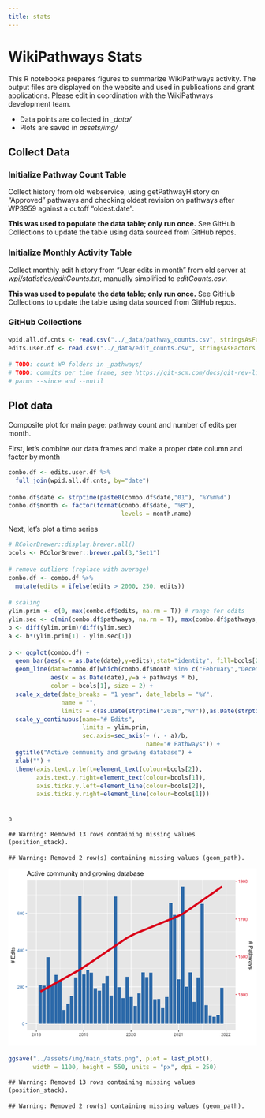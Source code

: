 ```yaml
---
title: stats
---
```


# WikiPathways Stats

This R notebooks prepares figures to summarize WikiPathways activity.
The output files are displayed on the website and used in publications
and grant applications. Please edit in coordination with the
WikiPathways development team.

-   Data points are collected in \_*data/*
-   Plots are saved in *assets/img/*

## Collect Data

### Initialize Pathway Count Table

Collect history from old webservice, using getPathwayHistory on
“Approved” pathways and checking oldest revision on pathways after
WP3959 against a cutoff “oldest.date”.

**This was used to populate the data table; only run once.** See GitHub
Collections to update the table using data sourced from GitHub repos.

### Initialize Monthly Activity Table

Collect monthly edit history from “User edits in month” from old server
at *wpi/statistics/editCounts.txt*, manually simplified to
*editCounts.csv*.

**This was used to populate the data table; only run once.** See GitHub
Collections to update the table using data sourced from GitHub repos.

### GitHub Collections

``` r
wpid.all.df.cnts <- read.csv("../_data/pathway_counts.csv", stringsAsFactors = F)
edits.user.df <- read.csv("../_data/edit_counts.csv", stringsAsFactors = F)

# TODO: count WP folders in _pathways/
# TODO: commits per time frame, see https://git-scm.com/docs/git-rev-list with
# parms --since and --until
```

## Plot data

Composite plot for main page: pathway count and number of edits per
month.

First, let’s combine our data frames and make a proper date column and
factor by month

``` r
combo.df <- edits.user.df %>%
  full_join(wpid.all.df.cnts, by="date")

combo.df$date <- strptime(paste0(combo.df$date,"01"), "%Y%m%d")
combo.df$month <- factor(format(combo.df$date, "%B"),
                                levels = month.name)
```

Next, let’s plot a time series

``` r
# RColorBrewer::display.brewer.all()
bcols <- RColorBrewer::brewer.pal(3,"Set1")

# remove outliers (replace with average)
combo.df <- combo.df %>%
  mutate(edits = ifelse(edits > 2000, 250, edits))

# scaling
ylim.prim <- c(0, max(combo.df$edits, na.rm = T)) # range for edits
ylim.sec <- c(min(combo.df$pathways, na.rm = T), max(combo.df$pathways, na.rm = T))    # range for pathways
b <- diff(ylim.prim)/diff(ylim.sec)
a <- b*(ylim.prim[1] - ylim.sec[1])

p <- ggplot(combo.df) +
  geom_bar(aes(x = as.Date(date),y=edits),stat="identity", fill=bcols[2]) +
  geom_line(data=combo.df[which(combo.df$month %in% c("February","December")),], # hand-picked dates due to patchy pathway counts
            aes(x = as.Date(date),y=a + pathways * b), 
            color = bcols[1], size = 2) +
  scale_x_date(date_breaks = "1 year", date_labels = "%Y",
               name = "",
               limits = c(as.Date(strptime("2018","%Y")),as.Date(strptime("2022","%Y")))) +
  scale_y_continuous(name="# Edits", 
                     limits = ylim.prim,
                     sec.axis=sec_axis(~ (. - a)/b, 
                                       name="# Pathways")) +
  ggtitle("Active community and growing database") +
  xlab("") +
  theme(axis.text.y.left=element_text(colour=bcols[2]),
        axis.text.y.right=element_text(colour=bcols[1]),
        axis.ticks.y.left=element_line(colour=bcols[2]),
        axis.ticks.y.right=element_line(colour=bcols[1]))


p
```

    ## Warning: Removed 13 rows containing missing values (position_stack).

    ## Warning: Removed 2 row(s) containing missing values (geom_path).

![](stats_files/figure-markdown_github/plot-1.png)

``` r
ggsave("../assets/img/main_stats.png", plot = last_plot(), 
       width = 1100, height = 550, units = "px", dpi = 250)
```

    ## Warning: Removed 13 rows containing missing values (position_stack).

    ## Warning: Removed 2 row(s) containing missing values (geom_path).

